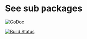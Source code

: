 # See sub packages

[![GoDoc](http://godoc.org/github.com/mattetti/audio?status.svg)](http://godoc.org/github.com/mattetti/audio)

[![Build
Status](https://travis-ci.org/mattetti/audio.png)](https://travis-ci.org/mattetti/audio)
